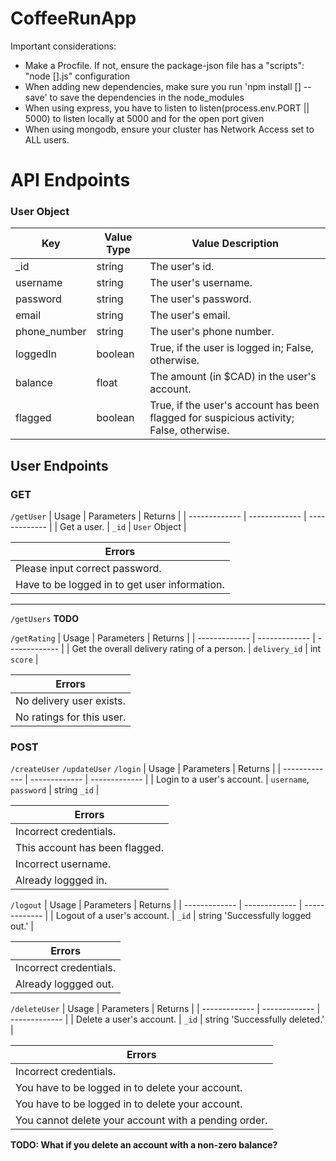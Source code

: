 # CoffeeRunApp

Important considerations:
- Make a Procfile. If not, ensure the package-json file has a "scripts": "node [].js" configuration
- When adding new dependencies, make sure you run 'npm install [] --save' to save the dependencies in the node_modules
- When using express, you have to listen to listen(process.env.PORT || 5000) to listen locally at 5000 and for the open port given
- When using mongodb, ensure your cluster has Network Access set to ALL users.




# API Endpoints

### User Object

| Key  | Value Type | Value Description |
| ------------- | ------------- | ------------- |
| _id  | string  | The user's id.  |
| username  | string  | The user's username.  |
| password  | string  | The user's password.  |
| email  | string  | The user's email.  |
| phone_number  | string  | The user's phone number.  |
| loggedIn  | boolean  | True, if the user is logged in; False, otherwise.  |
| balance  | float  | The amount (in $CAD) in the user's account.  |
| flagged  | boolean  | True, if the user's account has been flagged for suspicious activity; False, otherwise.  |

## User Endpoints

### GET

`/getUser`
| Usage  | Parameters | Returns |
| ------------- | ------------- | ------------- |
| Get a user.  | `_id` | `User` Object  |

| Errors  |
| ------------- |
| Please input correct password. |
| Have to be logged in to get user information. |

------------------------------------------------------------

`/getUsers`
**TODO**


`/getRating`
| Usage  | Parameters | Returns |
| ------------- | ------------- | ------------- |
| Get the overall delivery rating of a person.  | `delivery_id` | int `score`  |

| Errors  |
| ------------- |
| No delivery user exists. |
| No ratings for this user. |

### POST

`/createUser`
`/updateUser`
`/login`
| Usage  | Parameters | Returns |
| ------------- | ------------- | ------------- |
| Login to a user's account.  | `username`, `password` | string `_id`  |

| Errors  |
| ------------- |
| Incorrect credentials. |
| This account has been flagged. |
| Incorrect username. |
| Already loggged in. |

`/logout`
| Usage  | Parameters | Returns |
| ------------- | ------------- | ------------- |
| Logout of a user's account.  | `_id` | string 'Successfully logged out.'  |

| Errors  |
| ------------- |
| Incorrect credentials. |
| Already loggged out. |

`/deleteUser`
| Usage  | Parameters | Returns |
| ------------- | ------------- | ------------- |
| Delete a user's account.  | `_id` | string 'Successfully deleted.'  |

| Errors  |
| ------------- |
| Incorrect credentials. |
| You have to be logged in to delete your account. |
| You have to be logged in to delete your account. |
| You cannot delete your account with a pending order. |
**TODO: What if you delete an account with a non-zero balance?** 





